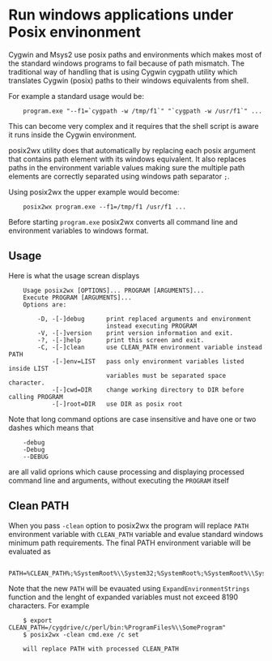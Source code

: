 Run windows applications under Posix envinonment
================================================

Cygwin and Msys2 use posix paths and environments which makes most of
the standard windows programs to fail because of path mismatch.
The traditional way of handling that is using Cygwin cygpath
utility which translates Cygwin (posix) paths to their windows
equivalents from shell.

For example a standard usage would be:
```
    program.exe "--f1=`cygpath -w /tmp/f1`" "`cygpath -w /usr/f1`" ...
```
This can become very complex and it requires that the shell
script is aware it runs inside the Cygwin environment.

posix2wx utility does that automatically by replacing each posix
argument that contains path element with its windows equivalent.
It also replaces paths in the environment variable values making
sure the multiple path elements are correctly separated using
windows path separator `;`.

Using posix2wx the upper example would become:
```
    posix2wx program.exe --f1=/tmp/f1 /usr/f1 ...
```
Before starting `program.exe` posix2wx converts all command line
and environment variables to windows format.

## Usage

Here is what the usage screan displays
```
    Usage posix2wx [OPTIONS]... PROGRAM [ARGUMENTS]...
    Execute PROGRAM [ARGUMENTS]...
    Options are:

        -D, -[-]debug      print replaced arguments and environment
                           instead executing PROGRAM
        -V, -[-]version    print version information and exit.
        -?, -[-]help       print this screen and exit.
        -C, -[-]clean      use CLEAN_PATH environment variable instead PATH
            -[-]env=LIST   pass only environment variables listed inside LIST
                           variables must be separated space character.
            -[-]cwd=DIR    change working directory to DIR before calling PROGRAM
            -[-]root=DIR   use DIR as posix root
```
Note that long command options are case insensitive and have one or two dashes
which means that
```
    -debug
    -Debug
    --DEBUG
```
are all valid oprions which cause processing and displaying processed
command line and arguments, without executing the `PROGRAM` itself

## Clean PATH

When you pass `-clean` option to posix2wx the program will replace `PATH`
environment variable with `CLEAN_PATH` variable and evalue standard windows
minimum path requirements. The final PATH environment variable will be
evaluated as
```
	PATH=%CLEAN_PATH%;%SystemRoot%\\System32;%SystemRoot%;%SystemRoot%\\System32\\Wbem;%SystemRoot%\\System32\\WindowsPowerShell\\v1.0
```
Note that the new `PATH` will be evauated using `ExpandEnvironmentStrings` function and the lenght of expanded
variables must not exceed 8190 characters.
For example
```
	$ export CLEAN_PATH=/cygdrive/c/perl/bin:%ProgramFiles%\\SomeProgram"
	$ posix2wx -clean cmd.exe /c set

	will replace PATH with processed CLEAN_PATH
```

